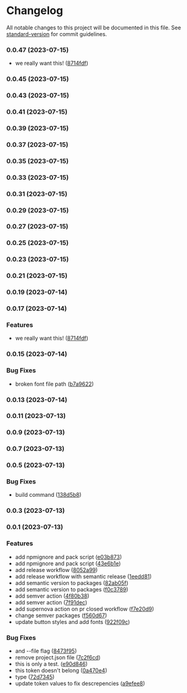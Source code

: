 # Changelog

All notable changes to this project will be documented in this file. See [standard-version](https://github.com/conventional-changelog/standard-version) for commit guidelines.

### 0.0.47 (2023-07-15)

- we really want this! ([8714fdf](https://github.com/mmhuntsberry/ghostkit/commit/8714fdf4a42f01543f701c1bb1407313e5854f29))

### 0.0.45 (2023-07-15)

### 0.0.43 (2023-07-15)

### 0.0.41 (2023-07-15)

### 0.0.39 (2023-07-15)

### 0.0.37 (2023-07-15)

### 0.0.35 (2023-07-15)

### 0.0.33 (2023-07-15)

### 0.0.31 (2023-07-15)

### 0.0.29 (2023-07-15)

### 0.0.27 (2023-07-15)

### 0.0.25 (2023-07-15)

### 0.0.23 (2023-07-15)

### 0.0.21 (2023-07-15)

### 0.0.19 (2023-07-14)

### 0.0.17 (2023-07-14)

### Features

- we really want this! ([8714fdf](https://github.com/mmhuntsberry/ghostkit/commit/8714fdf4a42f01543f701c1bb1407313e5854f29))

### 0.0.15 (2023-07-14)

### Bug Fixes

- broken font file path ([b7a9622](https://github.com/mmhuntsberry/ghostkit/commit/b7a96226f0e5e43119b9aee55ff6873de26404c7))

### 0.0.13 (2023-07-14)

### 0.0.11 (2023-07-13)

### 0.0.9 (2023-07-13)

### 0.0.7 (2023-07-13)

### 0.0.5 (2023-07-13)

### Bug Fixes

- build command ([138d5b8](https://github.com/mmhuntsberry/ghostkit/commit/138d5b88bfa24031d34e93bc220dc0bdb69fd425))

### 0.0.3 (2023-07-13)

### 0.0.1 (2023-07-13)

### Features

- add npmignore and pack script ([e03b873](https://github.com/mmhuntsberry/ghostkit/commit/e03b873d9431b8db82c61cdb324198fdbcbcef66))
- add npmignore and pack script ([43e6b1e](https://github.com/mmhuntsberry/ghostkit/commit/43e6b1e8367be7517ab4743291f4836df839a006))
- add release workflow ([8052a99](https://github.com/mmhuntsberry/ghostkit/commit/8052a99f48a8d0018e3f6b02922d29c468003f11))
- add release workflow with semantic release ([1eedd81](https://github.com/mmhuntsberry/ghostkit/commit/1eedd8157eb42c0efc454b6dcbca4cbbebf34740))
- add semantic version to packages ([82ab05f](https://github.com/mmhuntsberry/ghostkit/commit/82ab05fabd739891a8481901b7dc583982d7b8c6))
- add semantic version to packages ([f0c3789](https://github.com/mmhuntsberry/ghostkit/commit/f0c3789a5ef0c44355fcd7b28f243749eb021e48))
- add semver action ([4f80b38](https://github.com/mmhuntsberry/ghostkit/commit/4f80b38167dd64101a782b476f3efe62881d4d02))
- add semver action ([7f91dec](https://github.com/mmhuntsberry/ghostkit/commit/7f91dec114b2e05f9a3838faada40f46c9b4f8be))
- add supernova action on pr closed workflow ([f7e20d9](https://github.com/mmhuntsberry/ghostkit/commit/f7e20d979fd0feb36074d7be18a0a993e720bd6d))
- change semver packages ([f560d67](https://github.com/mmhuntsberry/ghostkit/commit/f560d67a8d34720c11fb6572cad81a8f7db4e72d))
- update button styles and add fonts ([922f09c](https://github.com/mmhuntsberry/ghostkit/commit/922f09c8f1593c7ac39b007930bd502de65d34e5))

### Bug Fixes

- and --file flag ([8473f95](https://github.com/mmhuntsberry/ghostkit/commit/8473f956c0a6c55e009770bef24b7889be8f56d9))
- remove project.json file ([7c2f6cd](https://github.com/mmhuntsberry/ghostkit/commit/7c2f6cd9da3de2e0f1469aa673065d1b81f23865))
- this is only a test. ([e90d846](https://github.com/mmhuntsberry/ghostkit/commit/e90d8460d521b951c1062306dcb310aba9ea2d5c))
- this token doesn't belong ([0a470e4](https://github.com/mmhuntsberry/ghostkit/commit/0a470e441782925a2a6bbca2980aaa69b08a7d93))
- type ([72d7345](https://github.com/mmhuntsberry/ghostkit/commit/72d7345a4d152082f3552696b441c053bf9a3749))
- update token values to fix descrepencies ([a9efee8](https://github.com/mmhuntsberry/ghostkit/commit/a9efee882325669a098b8d028b73a663df14ad58))
